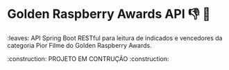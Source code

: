 # Golden Raspberry Awards API :thumbsdown: :cinema:
<p>:leaves: API Spring Boot RESTful  para leitura de indicados e vencedores da categoria Pior Filme do Golden Raspberry Awards.</p>
<p>:construction: PROJETO EM CONTRUÇÃO :construction:</p>
